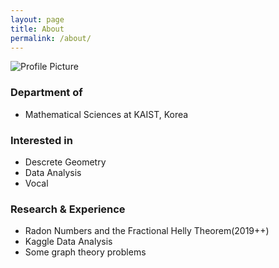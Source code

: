```yaml
---
layout: page
title: About
permalink: /about/
---
```


<img src="{{ site.baseurl }}/assets/profile.jpg" title="Profile Picture" class="profile">

### Department of
- Mathematical Sciences at KAIST, Korea

### Interested in
- Descrete Geometry
- Data Analysis
- Vocal

### Research & Experience
- Radon Numbers and the Fractional Helly Theorem(2019++)
- Kaggle Data Analysis
- Some graph theory problems

